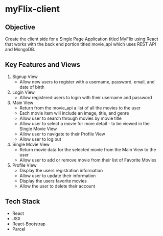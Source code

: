 # myFlix-client

## Objective
Create the client side for a Single Page Application titled MyFlix using React that works with the back end portion titled movie_api which uses REST API and MongoDB.


## Key Features and Views
1. Signup View
   - Allow new users to register with a username, password, email, and date of birth
2. Login View
   - Allow registered users to login with their username and password
3. Main View
   - Return from the movie_api a list of all the movies to the user
   - Each movie item will include an image, title, and genre
   - Allow user to search through movies by movie title
   - Allow user to select a movie for more detail - to be viewed in the Single Movie View 
   - Allow user to navigate to their Profile View
   - Allow user to log out
4. Single Movie View
   - Return movie data for the selected movie from the Main View to the user
   - Allow user to add or remove movie from their list of Favorite Movies
5. Profile View
   - Display the users registration information
   - Allow user to update their information
   - Display the users favorite movies
   - Allow the user to delete their account

## Tech Stack
* React
* JSX
* React-Bootstrap
* Parcel
